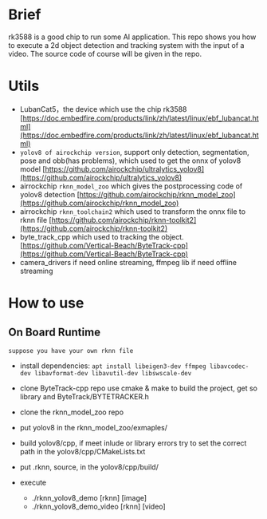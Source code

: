 # Brief

rk3588 is a good chip to run some AI application. This repo shows you how to execute a 2d object detection and tracking system with the input of a video. The source code of course will be given in the repo.

# Utils

* LubanCat5，the device which use the chip rk3588 [https://doc.embedfire.com/products/link/zh/latest/linux/ebf_lubancat.html](https://doc.embedfire.com/products/link/zh/latest/linux/ebf_lubancat.html)
* `yolov8 of airockchip version`, support only detection, segmentation, pose and obb(has problems), which used to get the onnx of yolov8 model [https://github.com/airockchip/ultralytics_yolov8](https://github.com/airockchip/ultralytics_yolov8)
* airrockchip `rknn_model_zoo` which gives the postprocessing code of yolov8 detection [https://github.com/airockchip/rknn_model_zoo](https://github.com/airockchip/rknn_model_zoo)
* airrockchip `rknn_toolchain2` which used to transform the onnx file to rknn file [https://github.com/airockchip/rknn-toolkit2](https://github.com/airockchip/rknn-toolkit2)
* byte_track_cpp which used to tracking the object. [https://github.com/Vertical-Beach/ByteTrack-cpp](https://github.com/Vertical-Beach/ByteTrack-cpp)
* camera_drivers if need online streaming, ffmpeg lib if need offline streaming

# How to use

## On Board Runtime

`suppose you have your own rknn file`

* install dependencies: `apt install libeigen3-dev ffmpeg libavcodec-dev libavformat-dev libavutil-dev libswscale-dev`

* clone ByteTrack-cpp repo use cmake & make to build the project, get so library and ByteTrack/BYTETRACKER.h
* clone the rknn_model_zoo repo
* put yolov8 in the rknn_model_zoo/exmaples/
* build yolov8/cpp, if meet inlude or library errors try to set the correct path in the yolov8/cpp/CMakeLists.txt
* put .rknn, source, in the yolov8/cpp/build/
* execute
    * ./rknn_yolov8_demo [rknn] [image]
    * ./rknn_yolov8_demo_video [rknn] [video]